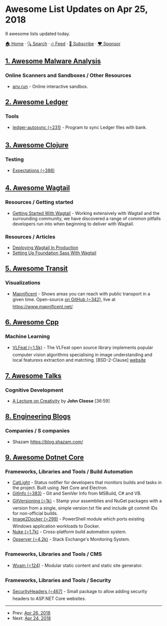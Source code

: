# Awesome List Updates on Apr 25, 2018

9 awesome lists updated today.

[🏠 Home](/README.md) · [🔍 Search](https://www.trackawesomelist.com/search/) · [🔥 Feed](https://www.trackawesomelist.com/rss.xml) · [📮 Subscribe](https://trackawesomelist.us17.list-manage.com/subscribe?u=d2f0117aa829c83a63ec63c2f&id=36a103854c) · [❤️  Sponsor](https://github.com/sponsors/theowenyoung)



## [1. Awesome Malware Analysis](/content/rshipp/awesome-malware-analysis/README.md)

### Online Scanners and Sandboxes / Other Resources

*   [any.run](https://app.any.run/) - Online interactive sandbox.

## [2. Awesome Ledger](/content/sfischer13/awesome-ledger/README.md)

### Tools

*   [ledger-autosync (⭐231)](https://github.com/egh/ledger-autosync) - Program to sync Ledger files with bank.

## [3. Awesome Clojure](/content/razum2um/awesome-clojure/README.md)

### Testing

*   [Expectations (⭐388)](https://github.com/clojure-expectations/expectations)

## [4. Awesome Wagtail](/content/springload/awesome-wagtail/README.md)

### Resources / Getting started

*   [Getting Started With Wagtail](https://vix.digital/insights/getting-started-wagtail/) - Working extensively with Wagtail and the surrounding community, we have discovered a range of common pitfalls developers run into when beginning to deliver with Wagtail.

### Resources / Articles

*   [Deploying Wagtail In Production](https://vix.digital/insights/deploying-wagtail-production/)
*   [Setting Up Foundation Sass With Wagtail](https://vix.digital/insights/setting-foundation-sass-wagtail/)

## [5. Awesome Transit](/content/CUTR-at-USF/awesome-transit/README.md)

### Visualizations

*   [Mapnificent](https://www.mapnificent.net/) - Shows areas you can reach with public transport in a given time. Open-source [on GitHub (⭐342)](https://github.com/mapnificent/mapnificent), live at <https://www.mapnificent.net/>.

## [6. Awesome Cpp](/content/fffaraz/awesome-cpp/README.md)

### Machine Learning

*   [VLFeat (⭐1.5k)](https://github.com/vlfeat/vlfeat) - The VLFeat open source library implements popular computer vision algorithms specialising in image understanding and local featurexs extraction and matching. \[BSD-2-Clause] [website](http://www.vlfeat.org/)

## [7. Awesome Talks](/content/JanVanRyswyck/awesome-talks/README.md)

### Cognitive Development

*   [A Lecture on Creativity](https://www.youtube.com/watch?v=Pb5oIIPO62g) by **John Cleese** \[36:59]

## [8. Engineering Blogs](/content/kilimchoi/engineering-blogs/README.md)

### Companies / S companies

*   Shazam <https://blog.shazam.com/>

## [9. Awesome Dotnet Core](/content/thangchung/awesome-dotnet-core/README.md)

### Frameworks, Libraries and Tools / Build Automation

*   [CatLight](https://catlight.io) - Status notifier for developers that monitors builds and tasks in the project. Built using .Net Core and Electron.
*   [GitInfo (⭐383)](https://github.com/kzu/GitInfo) - Git and SemVer Info from MSBuild, C# and VB.
*   [GitVersioning (⭐1k)](https://github.com/AArnott/Nerdbank.GitVersioning) - Stamp your assemblies and NuGet packages with a version from a single, simple version.txt file and include git commit IDs for non-official builds.
*   [Image2Docker (⭐299)](https://github.com/docker/communitytools-image2docker-win) - PowerShell module which ports existing Windows application workloads to Docker.
*   [Nuke (⭐1.7k)](https://github.com/nuke-build/nuke) - Cross-platform build automation system.
*   [Opserver (⭐4.2k)](https://github.com/opserver/Opserver) - Stack Exchange's Monitoring System.

### Frameworks, Libraries and Tools / CMS

*   [Wyam (⭐124)](https://github.com/Wyamio/Wyam) - Modular static content and static site generator.

### Frameworks, Libraries and Tools / Security

*   [SecurityHeaders (⭐467)](https://github.com/andrewlock/NetEscapades.AspNetCore.SecurityHeaders) - Small package to allow adding security headers to ASP.NET Core websites.

---

- Prev: [Apr 26, 2018](/content/2018/04/26/README.md)
- Next: [Apr 24, 2018](/content/2018/04/24/README.md)